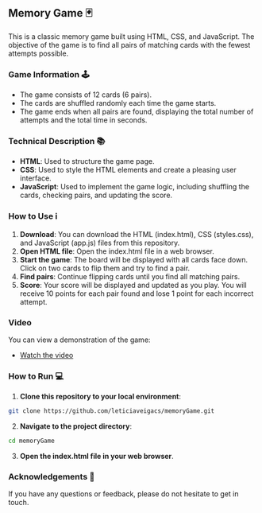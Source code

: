 ## Memory Game 🃏 

This is a classic memory game built using HTML, CSS, and JavaScript. The objective of the game is to find all pairs of matching cards with the fewest attempts possible.

### Game Information 🕹️ 
- The game consists of 12 cards (6 pairs).
- The cards are shuffled randomly each time the game starts.
- The game ends when all pairs are found, displaying the total number of attempts and the total time in seconds.

### Technical Description 📚
- **HTML**: Used to structure the game page.
- **CSS**: Used to style the HTML elements and create a pleasing user interface.
- **JavaScript**: Used to implement the game logic, including shuffling the cards, checking pairs, and updating the score.

### How to Use ℹ️
1. **Download**: You can download the HTML (index.html), CSS (styles.css), and JavaScript (app.js) files from this repository.
2. **Open HTML file**: Open the index.html file in a web browser.
3. **Start the game**: The board will be displayed with all cards face down. Click on two cards to flip them and try to find a pair.
4. **Find pairs**: Continue flipping cards until you find all matching pairs.
5. **Score**: Your score will be displayed and updated as you play. You will receive 10 points for each pair found and lose 1 point for each incorrect attempt.

### Video 

You can view a demonstration of the game:

- [Watch the video](https://github.com/leticiaveigacs/memoryGame/issues/1#issue-2410707928) 

### How to Run 💻
1. **Clone this repository to your local environment**:
    
```bash
git clone https://github.com/leticiaveigacs/memoryGame.git
```

2. **Navigate to the project directory**:
    
```bash
cd memoryGame
```

3. **Open the index.html file in your web browser**.

### Acknowledgements 🙏
If you have any questions or feedback, please do not hesitate to get in touch.

